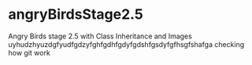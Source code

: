 # angryBirdsStage2.5
Angry Birds stage 2.5 with Class Inheritance and Images
uyhudzhyuzdgfyudfgdzyfghfgdhfgdyfgdshfgsdyfgfhsgfshafga
checking how git work